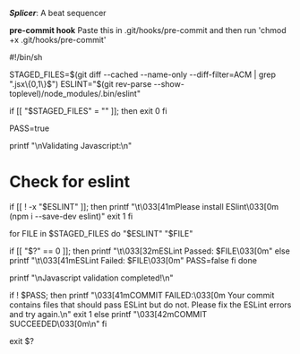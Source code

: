 ***Splicer***: A beat sequencer

**pre-commit hook**
Paste this in .git/hooks/pre-commit and then run 'chmod +x .git/hooks/pre-commit'

#!/bin/sh

STAGED_FILES=$(git diff --cached --name-only --diff-filter=ACM | grep ".jsx\{0,1\}$")
ESLINT="$(git rev-parse --show-toplevel)/node_modules/.bin/eslint"

if [[ "$STAGED_FILES" = "" ]]; then
  exit 0
fi

PASS=true

printf "\nValidating Javascript:\n"

# Check for eslint
if [[ ! -x "$ESLINT" ]]; then
  printf "\t\033[41mPlease install ESlint\033[0m (npm i --save-dev eslint)"
  exit 1
fi

for FILE in $STAGED_FILES
do
  "$ESLINT" "$FILE"

  if [[ "$?" == 0 ]]; then
    printf "\t\033[32mESLint Passed: $FILE\033[0m"
  else
    printf "\t\033[41mESLint Failed: $FILE\033[0m"
    PASS=false
  fi
done

printf "\nJavascript validation completed!\n"

if ! $PASS; then
  printf "\033[41mCOMMIT FAILED:\033[0m Your commit contains files that should pass ESLint but do not. Please fix the ESLint errors and try again.\n"
  exit 1
else
  printf "\033[42mCOMMIT SUCCEEDED\033[0m\n"
fi

exit $?